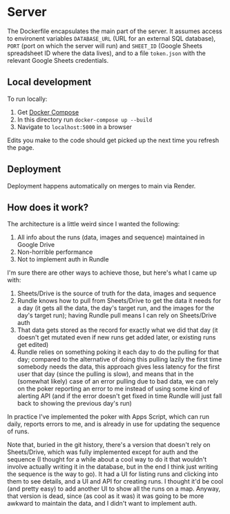 # Server

The Dockerfile encapsulates the main part of the server. It assumes access to environent variables
`DATABASE_URL` (URL for an external SQL database), `PORT` (port on which the server will run)
and `SHEET_ID` (Google Sheets spreadsheet ID where the data lives), and to a file `token.json` with
the relevant Google Sheets credentials.

## Local development

To run locally:
1. Get [Docker Compose](https://docs.docker.com/compose/install/)
1. In this directory run `docker-compose up --build`
1. Navigate to `localhost:5000` in a browser

Edits you make to the code should get picked up the next time you refresh the page.

## Deployment

Deployment happens automatically on merges to main via Render.

## How does it work?

The architecture is a little weird since I wanted the following:
1. All info about the runs (data, images and sequence) maintained in Google Drive
1. Non-horrible performance
1. Not to implement auth in Rundle

I'm sure there are other ways to achieve those, but here's what I came up with:
1. Sheets/Drive is the source of truth for the data, images and sequence
1. Rundle knows how to pull from Sheets/Drive to get the data it needs for a day (it gets all the
   data, the day's target run, and the images for the day's target run); having Rundle pull means I
   can rely on Sheets/Drive auth
1. That data gets stored as the record for exactly what we did that day (it doesn't get mutated even
   if new runs get added later, or existing runs get edited)
1. Rundle relies on something poking it each day to do the pulling for that day; compared to the
   alternative of doing this pulling lazily the first time somebody needs the data, this approach
   gives less latency for the first user that day (since the pulling is slow), and means that in the
   (somewhat likely) case of an error pulling due to bad data, we can rely on the poker reporting an
   error to me instead of using some kind of alerting API (and if the error doesn't get fixed in
   time Rundle will just fall back to showing the previous day's run)

In practice I've implemented the poker with Apps Script, which can run daily, reports errors to me,
and is already in use for updating the sequence of runs.

Note that, buried in the git history, there's a version that doesn't rely on Sheets/Drive, which was
fully implemented except for auth and the sequence (I thought for a while about a cool way to do it
that wouldn't involve actually writing it in the database, but in the end I think just writing the
sequence is the way to go). It had a UI for listing runs and clicking into them to see details, and
a UI and API for creating runs. I thought it'd be cool (and pretty easy) to add another UI to show
all the runs on a map. Anyway, that version is dead, since (as cool as it was) it was going to be
more awkward to maintain the data, and I didn't want to implement auth.
